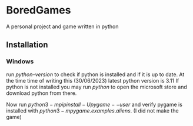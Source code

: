 # BoredGames

A personal project and game written in python

## Installation

### Windows

run $python –version$ to check if python is installed and if it is up to date. At the time time of writing this (30/06/2023) latest python version is 3.11
If python is not installed you may run $python$ to open the microsoft store and download python from there.

Now run $python3 -m pip install -U pygame --user$ and verify pygame is installed with $python3 -m pygame.examples.aliens$. (I did not make the game)
